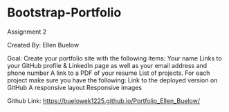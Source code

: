# Bootstrap-Portfolio
Assignment 2

Created By: Ellen Buelow

Goal: Create your portfolio site with the following items:
    Your name
    Links to your GitHub profile & LinkedIn page as well as your email address and phone number
    A link to a PDF of your resume
    List of projects. For each project make sure you have the following:
    Link to the deployed version on GitHub
    A responsive layout
    Responsive images

Github Link: https://buelowek1225.github.io/Portfolio_Ellen_Buelow/